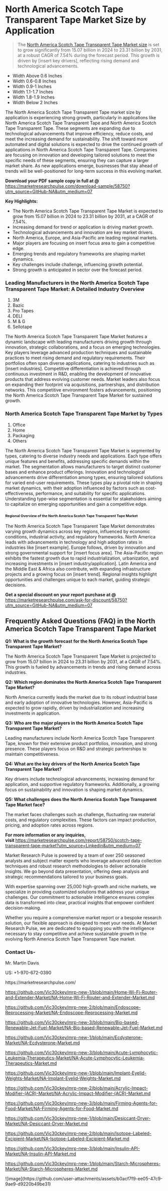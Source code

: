 <h1>North America Scotch Tape Transparent Tape Market&nbsp;Size by Application</h1><blockquote><p>The <a href="https://marketresearchpulse.com/download-sample/58750?utm_source=GitHub-NA&amp;utm_medium=07">North America Scotch Tape Transparent Tape Market size</a> is set to grow significantly from 15.07 billion in 2024 to 23.31 billion by 2031, at a robust CAGR of 7.54% during the forecast period. This growth is driven by [insert key drivers], reflecting rising demand and technological advancements.</p></blockquote><ul><li>Width Above 0.6 Inches <li> Width 0.6-0.8 Inches <li> Width 0.9-1 Inches <li> Width 1.1-1.7 Inches <li> Width 1.8-1.9 Inches <li> Width Below 2 Inches</li></ul><p>The North America Scotch Tape Transparent Tape market size by application is experiencing strong growth, particularly in applications like North America Scotch Tape Transparent Tape and North America Scotch Tape Transparent Tape. These segments are expanding due to technological advancements that improve efficiency, reduce costs, and meet the increasing demand for sustainability. The shift toward more automated and digital solutions is expected to drive the continued growth of applications in North America Scotch Tape Transparent Tape. Companies are focusing on innovation and developing tailored solutions to meet the specific needs of these segments, ensuring they can capture a larger market share. As new applications emerge, businesses that stay ahead of trends will be well-positioned for long-term success in this evolving market.</p><p><strong>Download your PDF sample copy in full at @ </strong><a href="https://marketresearchpulse.com/download-sample/58750?utm_source=GitHub-NA&amp;utm_medium=07">https://marketresearchpulse.com/download-sample/58750?utm_source=GitHub-NA&amp;utm_medium=07</a></p><p><strong>Key Highlights: </strong></p><ul><li>The North America Scotch Tape Transparent Tape Market is expected to grow from 15.07 billion in 2024 to 23.31 billion by 2031, at a CAGR of 7.54%.</li><li>Increasing demand for trend or application is driving market growth.</li><li>Technological advancements and innovation are key market drivers.</li><li>North America, Europe, and Asia-Pacific are leading regional markets.</li><li>Major players are focusing on insert focus area to gain a competitive edge.</li><li>Emerging trends and regulatory frameworks are shaping market dynamics.</li><li>Key challenges include challenge, influencing growth potential.</li><li>Strong growth is anticipated in sector over the forecast period.</li></ul><h3>Leading Manufacturers in the North America Scotch Tape Transparent Tape Market: A Detailed Industry Overview</h3><ol><li>3M</li><li>Bazic</li><li>Pro Tapes</li><li>DELI</li><li>M & G</li><li>Sellotape</li></ol><div class="flex max-w-full flex-col flex-grow"><div class="min-h-8 text-message flex w-full flex-col items-end gap-2 whitespace-normal break-words [.text-message+&amp;]:mt-5" dir="auto" data-message-author-role="assistant" data-message-id="fd8432e4-4910-450d-b182-61b7bfb0a01f" data-message-model-slug="gpt-4o"><div class="flex w-full flex-col gap-1 empty:hidden first:pt-[3px]"><div class="markdown prose w-full break-words dark:prose-invert light"><p>The North America Scotch Tape Transparent Tape Market features a dynamic landscape with leading manufacturers driving growth through innovation, strategic collaborations, and a focus on emerging technologies. Key players leverage advanced production techniques and sustainable practices to meet rising demand and regulatory requirements. Their portfolios often span diverse applications, catering to industries such as [insert industries]. Competitive differentiation is achieved through continuous investment in R&amp;D, enabling the development of innovative products that address evolving customer needs. Market leaders also focus on expanding their footprint via acquisitions, partnerships, and distribution networks. This competitive environment fosters advancements, positioning the North America Scotch Tape Transparent Tape Market for sustained growth.</p></div></div></div></div><h3>North America Scotch Tape Transparent Tape Market by Types</h3><ol><li>Office <li> Home <li> Packaging <li> Others</li></ol><div class="flex max-w-full flex-col flex-grow"><div class="min-h-8 text-message flex w-full flex-col items-end gap-2 whitespace-normal break-words [.text-message+&amp;]:mt-5" dir="auto" data-message-author-role="assistant" data-message-id="084470be-0bb7-4664-bddf-5156b4f41249" data-message-model-slug="gpt-4o-mini"><div class="flex w-full flex-col gap-1 empty:hidden first:pt-[3px]"><div class="markdown prose w-full break-words dark:prose-invert light"><p>The North America Scotch Tape Transparent Tape Market is segmented by types, catering to diverse industry needs and applications. Each type offers unique features and benefits, addressing specific demands within the market. The segmentation allows manufacturers to target distinct customer bases and enhance product offerings. Innovation and technological advancements drive differentiation among types, ensuring tailored solutions for varied end-user requirements. These types play a pivotal role in shaping market dynamics, with their adoption influenced by factors such as cost-effectiveness, performance, and suitability for specific applications. Understanding type-wise segmentation is essential for stakeholders aiming to capitalize on emerging opportunities and gain a competitive edge.</p></div></div></div></div><h3><span style="font-size: 11px;">Regional Overview of the North America Scotch Tape Transparent Tape Market</span></h3><div class="flex max-w-full flex-col flex-grow"><div class="min-h-8 text-message flex w-full flex-col items-end gap-2 whitespace-normal break-words [.text-message+&amp;]:mt-5" dir="auto" data-message-author-role="assistant" data-message-id="e9038762-ce64-4e30-91c9-9bd413514231" data-message-model-slug="gpt-4o-mini"><div class="flex w-full flex-col gap-1 empty:hidden first:pt-[3px]"><div class="markdown prose w-full break-words dark:prose-invert light"><p>The North America Scotch Tape Transparent Tape Market demonstrates varying growth dynamics across key regions, influenced by economic conditions, industrial activity, and regulatory frameworks. North America leads with advancements in technology and high adoption rates in industries like [insert example]. Europe follows, driven by innovation and strong governmental support for [insert focus area]. The Asia-Pacific region exhibits the fastest growth due to rapid industrialization, urbanization, and increasing investments in [insert industry/application]. Latin America and the Middle East &amp; Africa also contribute, with expanding infrastructure projects and a growing focus on [insert trend]. Regional insights highlight opportunities and challenges unique to each market, guiding strategic decisions.</p></div></div></div></div><p><strong>Get a special discount on your report purchase at @ </strong><a href="https://marketresearchpulse.com/ask-for-discount/58750?utm_source=GitHub-NA&amp;utm_medium=07">https://marketresearchpulse.com/ask-for-discount/58750?utm_source=GitHub-NA&amp;utm_medium=07</a></p><h2>Frequently Asked Questions (FAQ) in the North America Scotch Tape Transparent Tape Market</h2><p><strong>Q1: What is the growth forecast for the North America Scotch Tape Transparent Tape Market?</strong></p><p>The North America Scotch Tape Transparent Tape Market is projected to grow from 15.07 billion in 2024 to 23.31 billion by 2031, at a CAGR of 7.54%. This growth is fueled by advancements in trends and rising demand across industries.</p><p><strong>Q2: Which region dominates the North America Scotch Tape Transparent Tape Market?</strong></p><p>North America currently leads the market due to its robust industrial base and early adoption of innovative technologies. However, Asia-Pacific is expected to grow rapidly, driven by industrialization and increasing investments in application.</p><p><strong>Q3: Who are the major players in the North America Scotch Tape Transparent Tape Market?</strong></p><p>Leading manufacturers include North America Scotch Tape Transparent Tape, known for their extensive product portfolios, innovation, and strong presence. These players focus on R&amp;D and strategic partnerships to maintain competitiveness.</p><p><strong>Q4: What are the key drivers of the North America Scotch Tape Transparent Tape Market?</strong></p><p>Key drivers include technological advancements, increasing demand for application, and supportive regulatory frameworks. Additionally, a growing focus on sustainability and innovation is shaping market dynamics.</p><p><strong>Q5: What challenges does the North America Scotch Tape Transparent Tape Market face?</strong></p><p>The market faces challenges such as challenge, fluctuating raw material costs, and regulatory complexities. These factors can impact production, pricing, and adoption rates across regions.</p><p><strong>For more information or any inquiries, visit&nbsp;</strong><a href="https://marketresearchpulse.com/report/58750/scotch-tape-transparent-tape-market?utm_source=Linkedin&utm_medium=07">https://marketresearchpulse.com/report/58750/scotch-tape-transparent-tape-market?utm_source=Linkedin&utm_medium=07</a></p><p>Market Research Pulse is powered by a team of over 250 seasoned analysts and subject matter experts who leverage advanced data collection techniques and robust research methodologies to deliver actionable insights. We go beyond data presentation, offering deep analysis and strategic recommendations tailored to your business goals.</p><p>With expertise spanning over 25,000 high-growth and niche markets, we specialize in providing customized solutions that address your unique challenges. Our commitment to actionable intelligence ensures complex data is transformed into clear, practical insights that empower confident decision-making.</p><p>Whether you require a comprehensive market report or a bespoke research solution, our flexible approach is designed to meet your needs. At Market Research Pulse, we are dedicated to equipping you with the intelligence necessary to stay competitive and achieve sustainable growth in the evolving North America Scotch Tape Transparent Tape market.</p><h3><strong>Contact Us-</strong></h3><p>Mr. Martin Davis</p><p>US: +1-970-672-0390</p><p>https://marketresearchpulse.com/</p><p><a href="https://github.com/Vic30ckey/mrp-new-1/blob/main/Home-Wi-Fi-Router-and-Extender-Market/NA-Home-Wi-Fi-Router-and-Extender-Market.md">https://github.com/Vic30ckey/mrp-new-1/blob/main/Home-Wi-Fi-Router-and-Extender-Market/NA-Home-Wi-Fi-Router-and-Extender-Market.md</a></p><p><a href="https://github.com/Vic30ckey/mrp-new-2/blob/main/Endoscope-Reprocessing-Market/NA-Endoscope-Reprocessing-Market.md">https://github.com/Vic30ckey/mrp-new-2/blob/main/Endoscope-Reprocessing-Market/NA-Endoscope-Reprocessing-Market.md</a></p><p><a href="https://github.com/Vic30ckey/mrp-new-3/blob/main/Bio-based-Renewable-Jet-Fuel-Market/NA-Bio-based-Renewable-Jet-Fuel-Market.md">https://github.com/Vic30ckey/mrp-new-3/blob/main/Bio-based-Renewable-Jet-Fuel-Market/NA-Bio-based-Renewable-Jet-Fuel-Market.md</a></p><p><a href="https://github.com/Vic30ckey/mrp-new-1/blob/main/Ecdysterone-Market/NA-Ecdysterone-Market.md">https://github.com/Vic30ckey/mrp-new-1/blob/main/Ecdysterone-Market/NA-Ecdysterone-Market.md</a></p><p><a href="https://github.com/Vic30ckey/mrp-new-3/blob/main/Acute-Lymphocytic-Leukemia-Therapeutics-Market/NA-Acute-Lymphocytic-Leukemia-Therapeutics-Market.md">https://github.com/Vic30ckey/mrp-new-3/blob/main/Acute-Lymphocytic-Leukemia-Therapeutics-Market/NA-Acute-Lymphocytic-Leukemia-Therapeutics-Market.md</a></p><p><a href="https://github.com/Vic30ckey/mrp-new-1/blob/main/Implant-Eyelid-Weights-Market/NA-Implant-Eyelid-Weights-Market.md">https://github.com/Vic30ckey/mrp-new-1/blob/main/Implant-Eyelid-Weights-Market/NA-Implant-Eyelid-Weights-Market.md</a></p><p><a href="https://github.com/Vic30ckey/mrp-new-2/blob/main/Acrylic-Impact-Modifier-(ACR)-Market/NA-Acrylic-Impact-Modifier-(ACR)-Market.md">https://github.com/Vic30ckey/mrp-new-2/blob/main/Acrylic-Impact-Modifier-(ACR)-Market/NA-Acrylic-Impact-Modifier-(ACR)-Market.md</a></p><p><a href="https://github.com/Vic30ckey/mrp-new-3/blob/main/Firming-Agents-for-Food-Market/NA-Firming-Agents-for-Food-Market.md">https://github.com/Vic30ckey/mrp-new-3/blob/main/Firming-Agents-for-Food-Market/NA-Firming-Agents-for-Food-Market.md</a></p><p><a href="https://github.com/Vic30ckey/mrp-new-1/blob/main/Desiccant-Dryer-Market/NA-Desiccant-Dryer-Market.md">https://github.com/Vic30ckey/mrp-new-1/blob/main/Desiccant-Dryer-Market/NA-Desiccant-Dryer-Market.md</a></p><p><a href="https://github.com/Vic30ckey/mrp-new-2/blob/main/Isotope-Labeled-Excipient-Market/NA-Isotope-Labeled-Excipient-Market.md">https://github.com/Vic30ckey/mrp-new-2/blob/main/Isotope-Labeled-Excipient-Market/NA-Isotope-Labeled-Excipient-Market.md</a></p><p><a href="https://github.com/Vic30ckey/mrp-new-3/blob/main/Insulin-API-Market/NA-Insulin-API-Market.md">https://github.com/Vic30ckey/mrp-new-3/blob/main/Insulin-API-Market/NA-Insulin-API-Market.md</a></p><p><a href="https://github.com/Vic30ckey/mrp-new-1/blob/main/Starch-Microspheres-Market/NA-Starch-Microspheres-Market.md">https://github.com/Vic30ckey/mrp-new-1/blob/main/Starch-Microspheres-Market/NA-Starch-Microspheres-Market.md</a></p>
![image](https://github.com/user-attachments/assets/b0acf7f9-ee05-47c9-9ae9-d9220b49be31)
